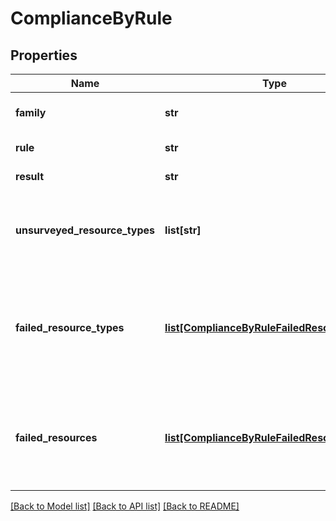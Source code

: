 # ComplianceByRule

## Properties
Name | Type | Description | Notes
------------ | ------------- | ------------- | -------------
**family** | **str** | Name of the compliance family. | [optional] 
**rule** | **str** | Name of the compliance rule. | [optional] 
**result** | **str** | Result of the rule. | [optional] 
**unsurveyed_resource_types** | **list[str]** | List of resource types that were not surveyed and caused the result to be unknown. | [optional] 
**failed_resource_types** | [**list[ComplianceByRuleFailedResourceTypes]**](ComplianceByRuleFailedResourceTypes.md) | List of resource types that failed to satisfy the rule due to a required resource being omitted and associated error messages. | [optional] 
**failed_resources** | [**list[ComplianceByRuleFailedResources]**](ComplianceByRuleFailedResources.md) | List of resources that failed to satisfy the rule due to a misconfiguration in the resource and associated error messages. | [optional] 

[[Back to Model list]](../README.md#documentation-for-models) [[Back to API list]](../README.md#documentation-for-api-endpoints) [[Back to README]](../README.md)


